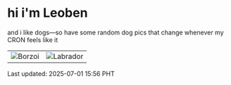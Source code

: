 # hi i'm Leoben

and i like dogs—so have some random dog pics that change whenever my CRON feels like it

|  |  |
|--------|----------|
| ![Borzoi](https://random-dog-vercel.vercel.app/api/random-borzoi?v=1751356598) | ![Labrador](https://random-dog-vercel.vercel.app/api/random-labrador?v=1751356598) |

Last updated: 2025-07-01 15:56 PHT
